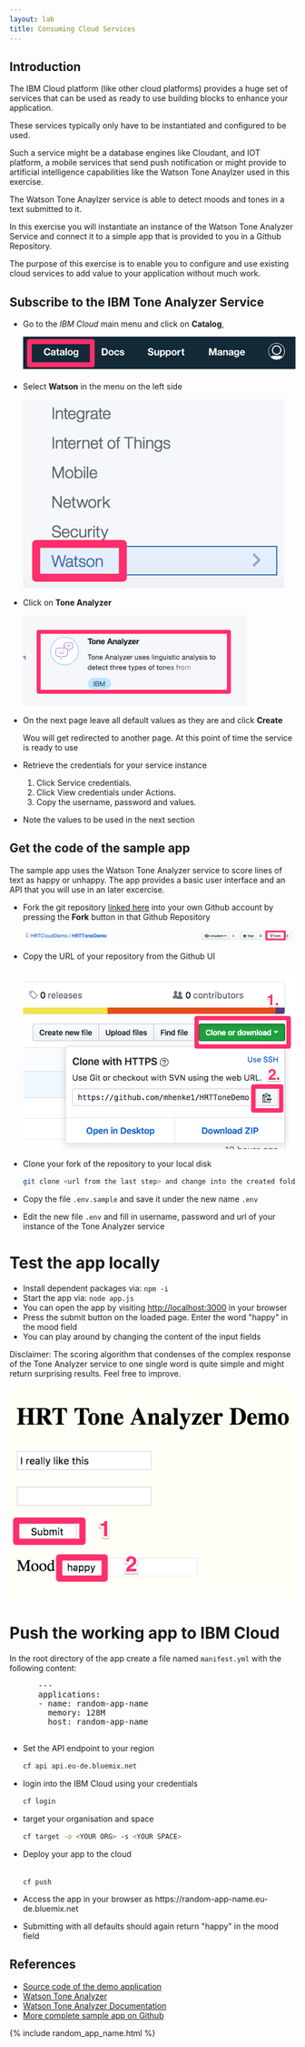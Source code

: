 ```yaml
---
layout: lab
title: Consuming Cloud Services
---
```


## Introduction

The IBM Cloud platform (like other cloud platforms) provides a huge set of services
that can be used as ready to use building blocks to enhance your application.

These services typically only have to be instantiated and configured to be used.

Such a service might be a database engines like Cloudant, and IOT platform,
a mobile services that send push notification or might provide to artificial intelligence capabilities like the Watson Tone Anaylzer used in this exercise.

The Watson Tone Anaylzer service is able to detect moods and tones in a text submitted to it.

In this exercise you will instantiate an instance of the Watson Tone Analyzer Service and connect it to a simple app that is provided to you in a Github Repository.

The purpose of this exercise is to enable you to configure and use existing cloud services to add value to your application without much work.

## Subscribe to the IBM Tone Analyzer Service

- Go to the _IBM Cloud_ main menu and click on **Catalog**,

  ![catalog](lab4_catalog.png?raw=true)

- Select **Watson** in the menu on the left side

  ![watson](lab4_watson.png?raw=true)

- Click on **Tone Analyzer**

  ![tone](lab4_tone_tile.png?raw=true)

- On the next page leave all default values as they are and click **Create**

  Wou will get redirected to another page. At this point of time the service is ready to use

- Retrieve the credentials for your service instance

    1. Click Service credentials.
    1. Click View credentials under Actions.
    1. Copy the username, password and values.

- Note the values to be used in the next section

## Get the code of the sample app

The sample app uses the Watson Tone Analyzer service to score lines of text as happy or unhappy.
The app provides a basic user interface and an API that you will use in an later excercise.

- Fork the git repository [linked here](https://github.com/HRTCloudDemo/HRTToneDemo) into your own Github account by pressing the **Fork** button in that Github Repository

  ![fork](lab4_fork.png?raw=true)

- Copy the URL of your repository from the Github UI

  ![clone](lab4_clone.png?raw=true)

- Clone your fork of the repository to your local disk

  ```bash
  git clone <url from the last step> and change into the created folder
  ```

- Copy the file `.env.sample` and save it under the new name `.env`

- Edit the new file `.env` and fill in username, password and url of your instance of the Tone Analyzer service

# Test the app locally

- Install dependent packages via: `npm -i`
- Start the app via: `node app.js`
- You can open the app by visiting [http://localhost:3000](http://localhost:3000) in your browser
- Press the submit button on the loaded page. Enter the word "happy" in the mood field
- You can play around by changing the content of the input fields

Disclaimer: The scoring algorithm that condenses of the complex response of the Tone Analyzer service to one single word is quite simple and might return surprising results. Feel free to improve.

![toneapp](lab4_toneapp.png?raw=true)

# Push the working app to IBM Cloud

In the root directory of the app create a file named `manifest.yml` with the following content:

  <pre>
      ---
      applications:
      - name: <span class="app_name"><span class="app_name">random-app-name</span></span>
        memory: 128M
        host: <span class="app_name"><span class="app_name">random-app-name</span></span>
  </pre>

- Set the API endpoint to your region

  ```bash
  cf api api.eu-de.bluemix.net
  ```

- login into the IBM Cloud using your credentials

  ```bash
  cf login
  ```

- target your organisation and space

  ```bash
  cf target -o <YOUR ORG> -s <YOUR SPACE>
  ```

- Deploy your app to the cloud

  <code>
  cf push
  </code>

- Access the app in your browser as https://<span class="app_name">random-app-name</span>.eu-de.bluemix.net

- Submitting with all defaults should again return "happy" in the mood field

## References

* [Source code of the demo application](https://github.com/HRTCloudDemo/HRTToneDemo)
* [Watson Tone Analyzer](https://www.ibm.com/watson/services/tone-analyzer/)
* [Watson Tone Analyzer Documentation](https://console.bluemix.net/docs/services/tone-analyzer/index.html#about)
* [More complete sample app on Github](https://github.com/watson-developer-cloud/tone-analyzer-nodejs)

{% include random_app_name.html %}

